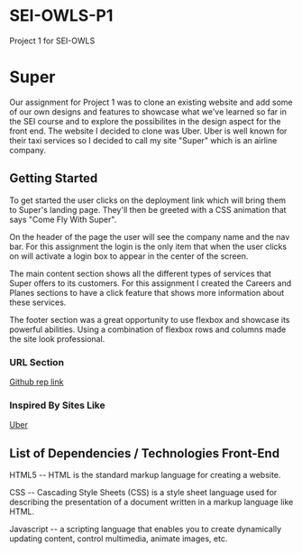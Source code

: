 # SEI-OWLS-P1
Project 1 for SEI-OWLS



# Super

Our assignment for Project 1 was to clone an existing website and add some of our own designs and features to showcase what we've learned so far in the SEI course and to explore the possibilites in the design aspect for the front end. The website I decided to clone was Uber. Uber is well known for their taxi services so I decided to call my site "Super" which is an airline company.

## Getting Started

To get started the user clicks on the deployment link which will bring them to Super's landing page. They'll then be greeted with a CSS animation that says "Come Fly With Super".

On the header of the page the user will see the company name and the nav bar. For this assignment the login is the only item that when the user clicks on will activate a login box to appear in the center of the screen.

The main content section shows all the different types of services that Super offers to its customers. For this assignment I created the Careers and Planes sections to have a click feature that shows more information about these services.

The footer section was a great opportunity to use flexbox and showcase its powerful abilities. Using a combination of flexbox rows and columns made the site look professional.

### URL Section

[Github rep link](https://tk9285.github.io/SEI-OWLS-P1/)


### Inspired By Sites Like

[Uber](https://www.uber.com/)

## List of Dependencies / Technologies Front-End

HTML5 -- HTML is the standard markup language for creating a website.

CSS -- Cascading Style Sheets (CSS) is a style sheet language used for describing the presentation of a document written in a markup language like HTML.

Javascript -- a scripting language that enables you to create dynamically updating content, control multimedia, animate images, etc.


